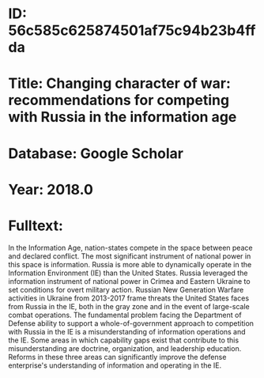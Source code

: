 # ID: 56c585c625874501af75c94b23b4ffda
# Title: Changing character of war: recommendations for competing with Russia in the information age
# Database: Google Scholar
# Year: 2018.0
# Fulltext:
In the Information Age, nation-states compete in the space between peace and declared conflict.
The most significant instrument of national power in this space is information.
Russia is more able to dynamically operate in the Information Environment (IE) than the United States.
Russia leveraged the information instrument of national power in Crimea and Eastern Ukraine to set conditions for overt military action.
Russian New Generation Warfare activities in Ukraine from 2013-2017 frame threats the United States faces from Russia in the IE, both in the gray zone and in the event of large-scale combat operations.
The fundamental problem facing the Department of Defense ability to support a whole-of-government approach to competition with Russia in the IE is a misunderstanding of information operations and the IE.
Some areas in which capability gaps exist that contribute to this misunderstanding are doctrine, organization, and leadership education.
Reforms in these three areas can significantly improve the defense enterprise's understanding of information and operating in the IE.